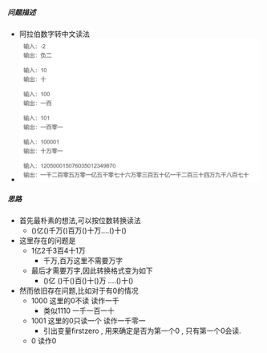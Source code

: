 ##### 问题描述
- 阿拉伯数字转中文读法
- ![](attachments/Pasted%20image%2020230114221743.png)
##### 思路
- 首先最朴素的想法,可以按位数转换读法
	- ()亿()千万()百万()十万....()十()
- 这里存在的问题是
	- 1亿2千3百4十1万
		- 千万,百万这里不需要万字
	- 最后才需要万字,因此转换格式变为如下
		- ()亿 ()千()百()十()万  ....()十()
- 然而依旧存在问题,比如对于有0的情况
	- 1000 这里的0不读 读作一千
		- 类似1110 一千一百一十
	- 1001 这里的0只读一个 读作一千零一
		- 引出变量firstzero , 用来确定是否为第一个0 , 只有第一个0会读.
	- 0 读作0